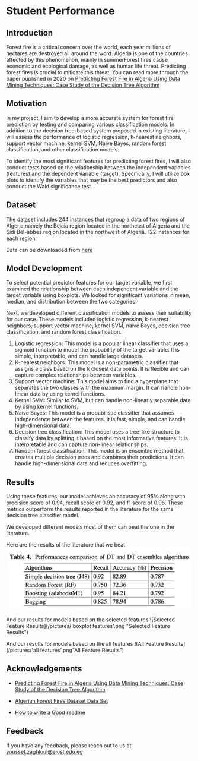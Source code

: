 
# Student Performance 

## Introduction
Forest fire is a critical concern over the world, each year millions of hectares are destroyed all around the word. Algeria is one of the countries affected by this phenomenon, mainly in summerForest fires cause economic and ecological damage, as well as human life threat. Predicting forest fires is crucial to mitigate this threat.
You can read more through the paper puplished in 2020 on [Predicting Forest Fire in Algeria Using Data Mining Techniques: Case Study of the Decision Tree Algorithm](https://www.researchgate.net/publication/339062373_Predicting_Forest_Fire_in_Algeria_Using_Data_Mining_Techniques_Case_Study_of_the_Decision_Tree_Algorithm/download)

## Motivation
In my project, I aim to develop a more accurate system for forest fire prediction by testing and comparing various classification models. In addition to the decision tree-based system proposed in existing literature, I will assess the performance of logistic regression, k-nearest neighbors, support vector machine, kernel SVM, Naive Bayes, random forest classification, and other classification models.

To identify the most significant features for predicting forest fires, I will also conduct tests based on the relationship between the independent variables (features) and the dependent variable (target). Specifically, I will utilize box plots to identify the variables that may be the best predictors and also conduct the Wald significance test.

## Dataset
The dataset includes 244 instances that regroup a data of two regions of Algeria,namely the Bejaia region located in the northeast of Algeria and the Sidi Bel-abbes region located in the northwest of Algeria. 122 instances for each region.

Data can be downloaded from [here](https://archive.ics.uci.edu/ml/datasets/Algerian+Forest+Fires+Dataset++)


## Model Development 
To select potential predictor features for our target variable, we first examined the relationship between each independent variable and the target variable using boxplots. We looked for significant variations in mean, median, and distribution between the two categories.

Next, we developed different classification models to assess their suitability for our case. These models included logistic regression, k-nearest neighbors, support vector machine, kernel SVM, naive Bayes, decision tree classification, and random forest classification.

1. Logistic regression: This model is a popular linear classifier that uses a sigmoid function to model the probability of the target variable. It is simple, interpretable, and can handle large datasets.
2. K-nearest neighbors: This model is a non-parametric classifier that assigns a class based on the k closest data points. It is flexible and can capture complex relationships between variables.
3. Support vector machine: This model aims to find a hyperplane that separates the two classes with the maximum margin. It can handle non-linear data by using kernel functions.
4. Kernel SVM: Similar to SVM, but can handle non-linearly separable data by using kernel functions.
5. Naive Bayes: This model is a probabilistic classifier that assumes independence between the features. It is fast, simple, and can handle high-dimensional data.
6. Decision tree classification: This model uses a tree-like structure to classify data by splitting it based on the most informative features. It is interpretable and can capture non-linear relationships.
7. Random forest classification: This model is an ensemble method that creates multiple decision trees and combines their predictions. It can handle high-dimensional data and reduces overfitting.

## Results
Using these features, our model achieves an accuracy of 95% along with precision score of 0.94, recall score of 0.92, and f1 score of 0.96. These metrics outperform the results reported in the literature for the same decision tree classifier model.

We developed different models most of them can beat the one in the literature. 

Here are the results of the literature that we beat
![Literature Results](/pictures/literature.png "Literature Results")

And our results for models based on the selected features 
![Selected Feature Results](/pictures/'boxplot features'.png "Selected Feature Results")

And our results for models based on the all features 
![All Feature Results](/pictures/'all features'.png"All Feature Results")


## Acknowledgements

 - [Predicting Forest Fire in Algeria Using Data Mining Techniques: Case Study of the Decision Tree Algorithm](https://www.researchgate.net/publication/339062373_Predicting_Forest_Fire_in_Algeria_Using_Data_Mining_Techniques_Case_Study_of_the_Decision_Tree_Algorithm)
 
 - [Algerian Forest Fires Dataset Data Set](https://archive.ics.uci.edu/ml/datasets/Algerian+Forest+Fires+Dataset++)

 - [How to write a Good readme](https://bulldogjob.com/news/449-how-to-write-a-good-readme-for-your-github-project)


## Feedback

If you have any feedback, please reach out to us at youssef.zaghloul@ejust.edu.eg

